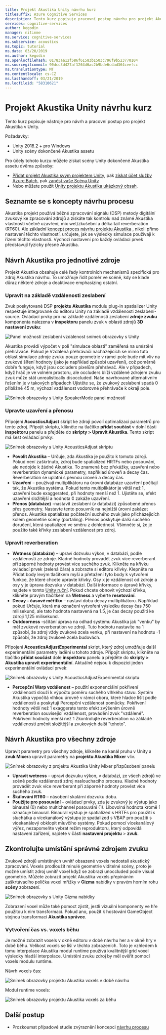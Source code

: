 ```yaml
---
title: Projekt Akustika Unity návrhu kurz
titlesuffix: Azure Cognitive Services
description: Tento kurz popisuje pracovní postup návrhu pro projekt Akustika v Unity.
services: cognitive-services
author: kegodin
manager: nitinme
ms.service: cognitive-services
ms.subservice: acoustics
ms.topic: tutorial
ms.date: 03/20/2019
ms.author: kegodin
ms.openlocfilehash: 01783aa12f586f61583b1503c796f9b523770104
ms.sourcegitcommit: 90dcc3d427af1264d6ac2b9bde6cdad364ceefcc
ms.translationtype: MT
ms.contentlocale: cs-CZ
ms.lasthandoff: 03/21/2019
ms.locfileid: "58310621"
---
```

# <a name="project-acoustics-unity-design-tutorial"></a>Projekt Akustika Unity návrhu kurz
Tento kurz popisuje nástroje pro návrh a pracovní postup pro projekt Akustika v Unity.

Požadavky:
* Unity 2018.2 + pro Windows
* Unity scény dokončené Akustika assetu

Pro účely tohoto kurzu můžete získat scény Unity dokončené Akustika assetu dvěma způsoby:
* [Přidat projekt Akustika svým projektem Unity](unity-integration.md), pak [získat účet služby Azure Batch](create-azure-account.md), pak [zanést vaše Scéna Unity](unity-baking.md)
* Nebo můžete použít [Unity projektu Akustika ukázkový obsah](unity-quickstart.md).

## <a name="review-design-process-concepts"></a>Seznamte se s koncepty návrhu procesu
Akustika projekt používá běžné zpracování signálu (DSP) metody digitální zvukový ke zpracování zdrojů a získáte tak kontrolu nad známé Akustika vlastnosti včetně uzavření, mix wet/zkušební a délka tail reverberation (RT60). Ale základní [koncept proces návrhu projektu Akustika](design-process.md) , nikoli přímo nastavení těchto vlastností, určujete, jak se výsledky simulace používají k řízení těchto vlastností. Výchozí nastavení pro každý ovládací prvek představují fyzicky přesné Akustika.

## <a name="design-acoustics-for-each-source"></a>Návrh Akustika pro jednotlivé zdroje
Projekt Akustika obsahuje celé řady kontrolních mechanismů specifická pro zdroj Akustika návrhu. To umožňuje řídit poměr ve scéně, kdy se klade důraz některé zdroje a deaktivace emphasizing ostatní.

### <a name="adjust-distance-based-attenuation"></a>Upravit na základě vzdálenosti zeslabení
Zvuk poskytované DSP **projektu Akustika** modulu plug-in spatializer Unity respektuje integrované do editoru Unity na základě vzdálenosti zeslabení-source. Ovládací prvky pro na základě vzdálenosti zeslabení **zdroje zvuku** komponenta nalezena v **inspektoru** panelu zvuk v oblasti zdrojů **3D nastavení zvuku**:

![Panel možností zeslabení vzdálenost snímek obrazovky s Unity](media/distance-attenuation.png)

Akustika provádí výpočet v poli "simulace oblasti" zaměřená na umístění přehrávače. Pokud je Vzdálená přehrávači nacházejících se mimo tuto oblast simulace zdroje zvuku pouze geometrie v rámci pole bude mít vliv na zvukové šíření hodnoty (jako je například způsobí uzavření), což poměrně dobře funguje, když jsou occluders pixelům přehrávač. Ale v případech, když hráč je ve volném prostoru, ale occluders blíží vzdálené zdrojem zvuku zvuk může stát unrealistically disoccluded. Naše navrhované alternativním řešením je v takových případech Ujistěte se, že zvukový zeslabení spadá 0 přibližně 45 m, výchozí vzdálenost vodorovné přehrávače k okraji pole.

![Snímek obrazovky s Unity SpeakerMode panel možností](media/speaker-mode.png)

### <a name="adjust-occlusion-and-transmission"></a>Upravte uzavření a přenosu
Připojení **AcousticsAdjust** skript ke zdroji povolí optimalizaci parametrů pro tento zdroj. Připojit skriptu, klikněte na tlačítko **přidat součást** v dolní části **inspektoru** panelu a přejděte do **skripty > Upravit Akustika**. Tento skript má šest ovládací prvky:

![Snímek obrazovky s Unity AcousticsAdjust skriptu](media/acoustics-adjust.png)

* **Povolit Akustika** – Určuje, zda Akustika je použito k tomuto zdroji. Pokud není zaškrtnuto, zdroj bude spatialized HRTFs nebo posouvání, ale nedojde k žádné Akustika. To znamená bez překážky, uzavření nebo reverberation dynamické parametry, například úroveň a decay čas. Reverberation se uplatní s pevnou úroveň a decay čas.
* **Uzavření** – používají multiplikátoru na úrovni databáze uzavření počítají tak, že Akustika systému. Pokud tento multiplikátor je větší než 1, uzavření bude exaggerated, při hodnoty menší než 1. Ujistěte se, efekt uzavření složitější a hodnota 0 zakáže uzavření.
* **Přenos (databáze)** -nastavit zeslabení (v databázi) způsobené přenos přes geometry. Nastavte tento posuvník na nejnižší úrovni zakázat přenos. Akustika spatializes počáteční suchého zvuk jako přicházejících kolem geometrie scény (portaling). Přenos poskytuje další suchého doručení, která spatialized ve směru z dohlednost. Všimněte si, že je použito také křivky zeslabení vzdálenost pro zdroj.

### <a name="adjust-reverberation"></a>Upravit reverberation
* **Wetness (databáze)** – upraví dozvuku výkon, v databázi, podle vzdálenosti ze zdroje. Kladné hodnoty provádět zvuk více reverberant při záporné hodnoty provést více suchého zvuk. Klikněte na křivku ovládací prvek (zelená čára) a zobrazte si editoru křivky. Klepněte na Přidat body levým tlačítkem myši a přetažení tyto body k vytvoření funkce, že které chcete upravte křivky. Osy x je vzdálenost od zdroje a osy y je úprava dozvuku v databázi. Další informace o úpravě křivky, najdete v tomto [Unity ruční](https://docs.unity3d.com/Manual/EditingCurves.html). Pokud chcete obnovit výchozí křivku, klikněte pravým tlačítkem na **Wetness** a vyberte **resetování**.
* **Decay – časové měřítko** – nastaví dobu decay multiplikátoru. Například pokud Určuje, která má označení vytvoření výsledku decay čas 750 milisekund, ale tato hodnota nastavená na 1.5, je čas decay použití ke zdroji 1,125 milisekund.
* **Outdoorness** -sčítání úprava na odhad systému Akustika jak "venku" by měl zvukové reverberation ve zdroji. Tuto hodnotu nastavíte na 1 způsobí, že zdroj vždy zvukové zcela venku, při nastavení na hodnotu -1 způsobí, že zdroj zvukové zcela budovách.

Připojení **AcousticsAdjustExperimental** skript, který zdroj umožňuje další experimentální parametry ladění u tohoto zdroje. Připojit skriptu, klikněte na tlačítko **přidat součást** dole **inspektoru** panelu a přejděte do **skripty > Akustika upravit experimentální**. Aktuálně nejsou k dispozici jeden experimentální ovládací prvek:

![Snímek obrazovky s Unity AcousticsAdjustExperimental skriptu](media/acoustics-adjust-experimental.png)

* **Percepční Warp vzdálenost** – použití exponenciální pokřivení vzdálenosti slouží k výpočtu poměru suchého vlhkého stavu. Systém Akustika vypočítá vlhkou úrovně v rámci oboru, které hladce lišit podle vzdálenosti a poskytují Percepční vzdálenost pomůcky. Pokřivení hodnoty větší než 1 exaggerate tento efekt zvýšením úrovně reverberation související vzdálenost, provádění zvuk "vzdálené". Pokřivení hodnoty menší než 1 Zkontrolujte reverberation na základě vzdálenosti změnit složitější a zvukových další "tohoto".

## <a name="design-acoustics-for-all-sources"></a>Návrh Akustika pro všechny zdroje
Upravit parametry pro všechny zdroje, klikněte na kanál pruhu v Unity a **zvuk Mixer**a upravit parametry na **projektu Akustika Mixer** vliv.

![Snímek obrazovky z projektu Akustika Unity Mixer přizpůsobení panelu](media/mixer-parameters.png)

* **Upravit wetness** – upraví dozvuku výkon, v databázi, ze všech zdrojů ve scéně podle vzdálenosti zdroj naslouchacího procesu. Kladné hodnoty provádět zvuk více reverberant při záporné hodnoty provést více suchého zvuk.
* **Škálování RT60** – násobení skalární dozvuku dobu.
* **Použijte pro posouvání** – ovládací prvky, zda je zvukový je výstup jako binaural (0) nebo multichannel posouvání (1). Libovolná hodnota kromě 1 označuje binaural. Binaural výstup je spatialized s HRTFs pro použití s sluchátka a vícekanálový výstupu je spatialized s VBAP pro použití s vícekanálový obklopit mluvčího systémy. Pokud pomocí vícekanálový výřez, nezapomeňte vybrat režim reproduktoru, který odpovídá nastavení zařízení, najdete v části **nastavení projektu** > **zvuk**.

## <a name="check-proper-sound-source-placement"></a>Zkontrolujte umístění správné zdrojem zvuku
Zvukové zdrojů umístěných uvnitř obsazené voxels nedostali akustický zpracování. Voxels prodloužit minulé geometrie viditelné scény, proto je možné umístit zdroj uvnitř voxel když se zobrazí unoccluded podle visual geometrie. Můžete zobrazit projekt Akustika voxels přepínáním zaškrtávacího políčka voxel mřížky v **Gizma** nabídky v pravém horním rohu **scény** zobrazení.

![Snímek obrazovky s Unity Gizma nabídky](media/gizmos-menu.png)  

Zobrazení voxel může také pomoct zjistit, jestli vizuální komponenty ve hře použitou k nim transformací. Pokud ano, použít k hostování GameObject stejnou transformaci **Akustika správce**.

### <a name="bake-time-vs-run-time-voxels"></a>Vytvoření čas vs. voxels běhu
Je možné zobrazit voxels v okně editoru v době návrhu her a v okně hry v době běhu. Velikost voxels se liší v těchto zobrazeních. Toto je vzhledem k tomu interpolace Akustika modul runtime používá kvalitnější grid voxel výsledky hladší interpolace. Umístění zvuku zdroj by měl ověřit pomocí voxels modulu runtime.

Návrh voxels čas:

![Snímek obrazovky projektu Akustika voxels v době návrhu](media/voxels-design-time.png)

Modul runtime voxels:

![Snímek obrazovky projektu Akustika voxels za běhu](media/voxels-runtime.png)

## <a name="next-steps"></a>Další postup
* Prozkoumat případové studie zvýraznění koncepci [návrhu procesu](design-process.md)

